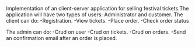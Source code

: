 Implementation of an client-server application for selling festival tickets.The application will have two types of users: Administrator and customer.
  The client can do:
    -Registration.
    -View tickets.
    -Place order.
    -Check order status
  
 The admin can do:
   -Crud on user
   -Crud on tickets.
   -Crud on orders.
   -Send an confirmation email after an order is placed.
    
